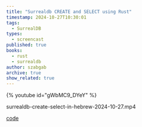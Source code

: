 ```yaml
---
title: "Surrealdb CREATE and SELECT using Rust"
timestamp: 2024-10-27T10:30:01
tags:
  - SurrealDB
types:
  - screencast
published: true
books:
  - rust
  - surrealdb
author: szabgab
archive: true
show_related: true
---
```


{% youtube id="gWbMC9_DYeY" %}

surrealdb-create-select-in-hebrew-2024-10-27.mp4

[code](https://rust.code-maven.com/slides/rust/insert-and-select)

